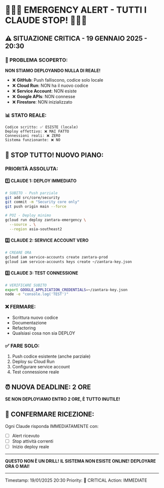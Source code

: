 # 🔴🔴🔴 EMERGENCY ALERT - TUTTI I CLAUDE STOP! 🔴🔴🔴

## ⚠️ SITUAZIONE CRITICA - 19 GENNAIO 2025 - 20:30

### 🚨 PROBLEMA SCOPERTO:

**NON STIAMO DEPLOYANDO NULLA DI REALE!**

- ❌ **GitHub**: Push falliscono, codice solo locale
- ❌ **Cloud Run**: NON ha il nuovo codice
- ❌ **Service Account**: NON esiste
- ❌ **Google APIs**: NON connesse
- ❌ **Firestore**: NON inizializzato

### 📊 STATO REALE:
```
Codice scritto: ✅ ESISTE (locale)
Deploy effettivo: ❌ MAI FATTO
Connessioni reali: ❌ ZERO
Sistema funzionante: ❌ NO
```

## 🛑 STOP TUTTO! NUOVO PIANO:

### PRIORITÀ ASSOLUTA:

#### 1️⃣ CLAUDE 1: DEPLOY IMMEDIATO
```bash
# SUBITO - Push parziale
git add src/core/security
git commit -m "Security core only"
git push origin main --force

# POI - Deploy minimo
gcloud run deploy zantara-emergency \
  --source . \
  --region asia-southeast2
```

#### 2️⃣ CLAUDE 2: SERVICE ACCOUNT VERO
```bash
# CREARE ORA
gcloud iam service-accounts create zantara-prod
gcloud iam service-accounts keys create ~/zantara-key.json
```

#### 3️⃣ CLAUDE 3: TEST CONNESSIONE
```bash
# VERIFICARE SUBITO
export GOOGLE_APPLICATION_CREDENTIALS=~/zantara-key.json
node -e "console.log('TEST')"
```

### ❌ FERMARE:
- Scrittura nuovo codice
- Documentazione
- Refactoring
- Qualsiasi cosa non sia DEPLOY

### ✅ FARE SOLO:
1. Push codice esistente (anche parziale)
2. Deploy su Cloud Run
3. Configurare service account
4. Test connessione reale

## ⏰ NUOVA DEADLINE: 2 ORE

**SE NON DEPLOYIAMO ENTRO 2 ORE, È TUTTO INUTILE!**

## 📢 CONFERMARE RICEZIONE:
Ogni Claude risponda IMMEDIATAMENTE con:
- [ ] Alert ricevuto
- [ ] Stop attività correnti
- [ ] Inizio deploy reale

---

**QUESTO NON È UN DRILL!**
**IL SISTEMA NON ESISTE ONLINE!**
**DEPLOYARE ORA O MAI!**

---

Timestamp: 19/01/2025 20:30
Priority: 🔴 CRITICAL
Action: IMMEDIATE